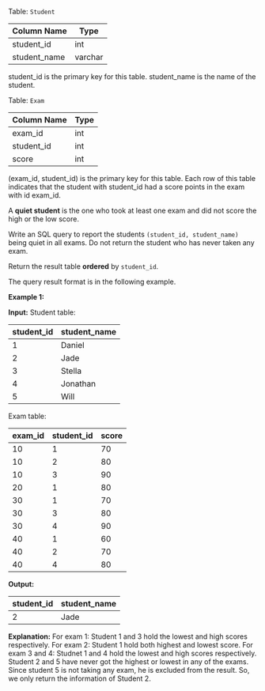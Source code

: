 ﻿Table:  `Student`


| Column Name         | Type    |
|-|-|
| student_id          | int     |
| student_name        | varchar |

student_id is the primary key for this table.
student_name is the name of the student.

Table:  `Exam`


| Column Name   | Type    |
|-|-|
| exam_id       | int     |
| student_id    | int     |
| score         | int     |

(exam_id, student_id) is the primary key for this table.
Each row of this table indicates that the student with student_id had a score points in the exam with id exam_id.

A  **quiet student**  is the one who took at least one exam and did not score the high or the low score.

Write an SQL query to report the students  `(student_id, student_name)`  being quiet in all exams. Do not return the student who has never taken any exam.

Return the result table  **ordered**  by  `student_id`.

The query result format is in the following example.

**Example 1:**

**Input:** 
Student table:

| student_id  | student_name  |
|-|-|
| 1           | Daniel        |
| 2           | Jade          |
| 3           | Stella        |
| 4           | Jonathan      |
| 5           | Will          |

Exam table:

| exam_id    | student_id   | score     |
|-|-|-|
| 10         |     1        |    70     |
| 10         |     2        |    80     |
| 10         |     3        |    90     |
| 20         |     1        |    80     |
| 30         |     1        |    70     |
| 30         |     3        |    80     |
| 30         |     4        |    90     |
| 40         |     1        |    60     |
| 40         |     2        |    70     |
| 40         |     4        |    80     |

**Output:** 

| student_id  | student_name  |
|-|-|
| 2           | Jade          |

**Explanation:** 
For exam 1: Student 1 and 3 hold the lowest and high scores respectively.
For exam 2: Student 1 hold both highest and lowest score.
For exam 3 and 4: Studnet 1 and 4 hold the lowest and high scores respectively.
Student 2 and 5 have never got the highest or lowest in any of the exams.
Since student 5 is not taking any exam, he is excluded from the result.
So, we only return the information of Student 2.
